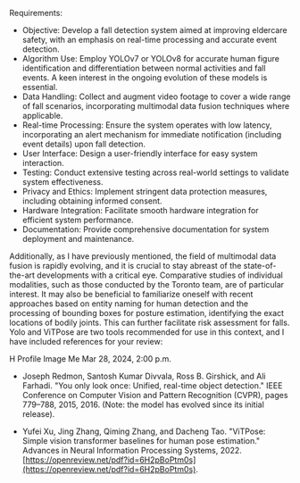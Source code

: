 Requirements:

- Objective: Develop a fall detection system aimed at improving eldercare safety, with an emphasis on real-time processing and accurate event detection.
- Algorithm Use: Employ YOLOv7 or YOLOv8 for accurate human figure identification and differentiation between normal activities and fall events. A keen interest in the ongoing evolution of these models is essential.
- Data Handling: Collect and augment video footage to cover a wide range of fall scenarios, incorporating multimodal data fusion techniques where applicable.
- Real-time Processing: Ensure the system operates with low latency, incorporating an alert mechanism for immediate notification (including event details) upon fall detection.
- User Interface: Design a user-friendly interface for easy system interaction.
- Testing: Conduct extensive testing across real-world settings to validate system effectiveness.
- Privacy and Ethics: Implement stringent data protection measures, including obtaining informed consent.
- Hardware Integration: Facilitate smooth hardware integration for efficient system performance.
- Documentation: Provide comprehensive documentation for system deployment and maintenance.

Additionally, as I have previously mentioned, the field of multimodal data fusion is rapidly evolving, and it is crucial to stay abreast of the state-of-the-art developments with a critical eye. Comparative studies of individual modalities, such as those conducted by the Toronto team, are of particular interest. It may also be beneficial to familiarize oneself with recent approaches based on entity naming for human detection and the processing of bounding boxes for posture estimation, identifying the exact locations of bodily joints. This can further facilitate risk assessment for falls. Yolo and ViTPose are two tools recommended for use in this context, and I have included references for your review:

H
Profile Image
Me
Mar 28, 2024, 2:00 p.m.

- Joseph Redmon, Santosh Kumar Divvala, Ross B. Girshick, and Ali Farhadi. "You only look once: Unified, real-time object detection." IEEE Conference on Computer Vision and Pattern Recognition (CVPR), pages 779–788, 2015, 2016. (Note: the model has evolved since its initial release).

- Yufei Xu, Jing Zhang, Qiming Zhang, and Dacheng Tao. "ViTPose: Simple vision transformer baselines for human pose estimation." Advances in Neural Information Processing Systems, 2022. [https://openreview.net/pdf?id=6H2pBoPtm0s](https://openreview.net/pdf?id=6H2pBoPtm0s).
